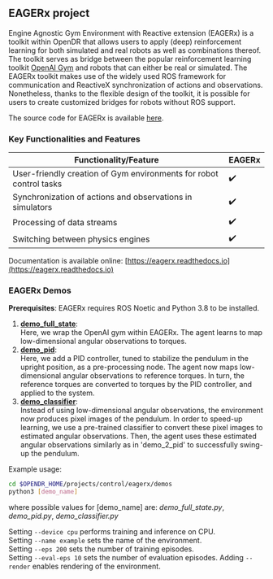 ## EAGERx project

Engine Agnostic Gym Environment with Reactive extension (EAGERx) is a toolkit within OpenDR that allows users to apply (deep) reinforcement learning for both simulated and real robots as well as combinations thereof.
The toolkit serves as bridge between the popular reinforcement learning toolkit [OpenAI Gym](https://gym.openai.com/) and robots that can either be real or simulated.
The EAGERx toolkit makes use of the widely used ROS framework for communication and ReactiveX synchronization of actions and observations.
Nonetheless, thanks to the flexible design of the toolkit, it is possible for users to create customized bridges for robots without ROS support.

The source code for EAGERx is available [here](https://github.com/eager-dev/eagerx).

### Key Functionalities and Features


| **Functionality/Feature**                                           | **EAGERx**         |
| ------------------------------------------------------------------- | -------------------|
| User-friendly creation of Gym environments for robot control tasks  | :heavy_check_mark: |
| Synchronization of actions and observations in simulators           | :heavy_check_mark: |
| Processing of data streams                                          | :heavy_check_mark: |
| Switching between physics engines                                   | :heavy_check_mark: |

Documentation is available online: [https://eagerx.readthedocs.io](https://eagerx.readthedocs.io)


### EAGERx Demos

**Prerequisites**: EAGERx requires ROS Noetic and Python 3.8 to be installed.

1. **[demo_full_state](../../projects/control/eagerx/demos/demo_full_state.py)**:  
   Here, we wrap the OpenAI gym within EAGERx.
   The agent learns to map low-dimensional angular observations to torques.
2. **[demo_pid](../../projects/control/eagerx/demos/demo_pid.py)**:   
   Here, we add a PID controller, tuned to stabilize the pendulum in the upright position, as a pre-processing node.
   The agent now maps low-dimensional angular observations to reference torques.
   In turn, the reference torques are converted to torques by the PID controller, and applied to the system.
3. **[demo_classifier](../../projects/control/eagerx/demos/demo_classifier.py)**:   
   Instead of using low-dimensional angular observations, the environment now produces pixel images of the pendulum.
   In order to speed-up learning, we use a pre-trained classifier to convert these pixel images to estimated angular observations.
   Then, the agent uses these estimated angular observations similarly as in 'demo_2_pid' to successfully swing-up the pendulum.
   
Example usage:
```bash
cd $OPENDR_HOME/projects/control/eagerx/demos
python3 [demo_name]
```

where possible values for [demo_name] are: *demo_full_state.py*, *demo_pid.py*, *demo_classifier.py*

Setting `--device cpu` performs training and inference on CPU.  
Setting `--name example` sets the name of the environment.  
Setting `--eps 200` sets the number of training episodes.  
Setting `--eval-eps 10` sets the number of evaluation episodes.
Adding `--render` enables rendering of the environment.